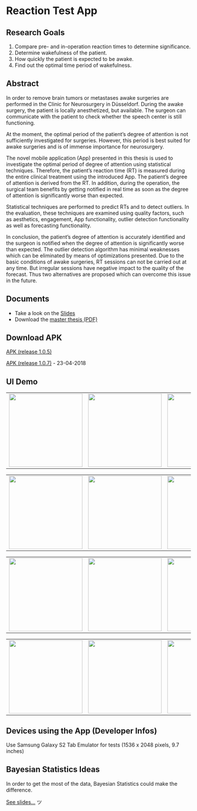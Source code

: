 # Reaction Test App

## Research Goals
1. Compare pre- and in-operation reaction times to determine significance.
2. Determine wakefulness of the patient.
3. How quickly the patient is expected to be awake.
4. Find out the optimal time period of wakefulness.

## Abstract
In order to remove brain tumors or metastases awake surgeries are performed in the Clinic for
Neurosurgery in Düsseldorf. During the awake surgery, the patient is locally anesthetized,
but available. The surgeon can communicate with the patient to check whether the speech
center is still functioning.

At the moment, the optimal period of the patient’s degree of attention is not sufficiently
investigated for surgeries. However, this period is best suited for awake surgeries and is of
immense importance for neurosurgery.

The novel mobile application (App) presented in this thesis is used to investigate the optimal
period of degree of attention using statistical techniques. Therefore, the patient’s reaction
time (RT) is measured during the entire clinical treatment using the introduced App. The
patient’s degree of attention is derived from the RT. In addition, during the operation, the
surgical team benefits by getting notified in real time as soon as the degree of attention is
significantly worse than expected.

Statistical techniques are performed to predict RTs and to detect outliers. In the evaluation,
these techniques are examined using quality factors, such as aesthetics, engagement, App
functionality, outlier detection functionality as well as forecasting functionality.

In conclusion, the patient’s degree of attention is accurately identified and the surgeon is notified
when the degree of attention is significantly worse than expected. The outlier detection
algorithm has minimal weaknesses which can be eliminated by means of optimizations presented.
Due to the basic conditions of awake surgeries, RT sessions can not be carried out at
any time. But irregular sessions have negative impact to the quality of the forecast. Thus two
alternatives are proposed which can overcome this issue in the future.

## Documents
* Take a look on the [Slides](https://docs.google.com/presentation/d/1j-WWPEJoS2XAGXu7pDNfqmuJlSc0gUZMXScSQgE4h-g/edit?usp=sharing)
* Download the [master thesis (PDF)](https://github.com/lidox/reaction-test/files/1490679/master-thesis-artur-schaefer.pdf)

## Download APK
[APK (release 1.0.5)](https://github.com/lidox/reaction-test/files/1490733/app-release-1-0-5.zip)

[APK (release 1.0.7)](https://github.com/lidox/reaction-test/files/1938502/app-release.1.0.7.zip) - 23-04-2018


## UI Demo


<table sytle="border: 0px;">
<tr>
<td><img width="200px" src="https://user-images.githubusercontent.com/7879175/33061014-b445d326-ce9a-11e7-831b-5ea03db52644.png" /></td>
<td><img width="200px" src="https://user-images.githubusercontent.com/7879175/33061015-b45ce6ce-ce9a-11e7-9c06-52937bb5af71.png" /></td>
<td><img width="200px" src="https://user-images.githubusercontent.com/7879175/33061007-b34a6ec8-ce9a-11e7-9b8a-4caa975f6466.png" /></td>
<td><img width="200px" src="https://user-images.githubusercontent.com/7879175/33061002-b2cc4f34-ce9a-11e7-9ed6-a8cd0b2cf4bc.png" /></td>
</tr>
</table>

<table sytle="border: 0px;">
<tr>
<td><img width="200px" src="https://user-images.githubusercontent.com/7879175/33061006-b334bccc-ce9a-11e7-8e87-dd0bce7bc85c.png" /></td>
<td><img width="200px" src="https://user-images.githubusercontent.com/7879175/33061010-b39e3f9e-ce9a-11e7-8bc8-f559cb7a1bc0.png" /></td>
<td><img width="200px" src="https://user-images.githubusercontent.com/7879175/33061013-b4153a22-ce9a-11e7-8196-b0bbdbb5409b.png" /></td>
<td><img width="200px" src="https://user-images.githubusercontent.com/7879175/33061016-b479032c-ce9a-11e7-8afe-32ba689b43bf.png" /></td>
</tr>
</table>

<table sytle="border: 0px;">
<tr>
<td><img width="200px" src="https://user-images.githubusercontent.com/7879175/33061011-b3b3b914-ce9a-11e7-806e-363afb489d1a.png" /></td>
<td><img width="200px" src="https://user-images.githubusercontent.com/7879175/33060997-b1be7644-ce9a-11e7-84fb-0aceb3243edb.png" /></td>
<td><img width="200px" src="https://user-images.githubusercontent.com/7879175/33060998-b1f16ae0-ce9a-11e7-8729-36bac2d64dc5.png" /></td>
<td><img width="200px" src="https://user-images.githubusercontent.com/7879175/33060999-b2229688-ce9a-11e7-9d76-1c258283b641.png" /></td>
</tr>
</table>

<table sytle="border: 0px;">
<tr>
<td><img width="200px" src="https://user-images.githubusercontent.com/7879175/33061000-b2738e1c-ce9a-11e7-87a5-880975886e06.png" /></td>
<td><img width="200px" src="https://user-images.githubusercontent.com/7879175/33061001-b28d528e-ce9a-11e7-9712-5a8eaee72097.png" /></td>
<td><img width="200px" src="https://user-images.githubusercontent.com/7879175/33061005-b3219a52-ce9a-11e7-82f7-750dbeba2688.png" /></td>
<td><img width="200px" src="https://user-images.githubusercontent.com/7879175/33061002-b2cc4f34-ce9a-11e7-9ed6-a8cd0b2cf4bc.png" /></td>
</tr>
</table>


## Devices using the App (Developer Infos)
Use Samsung Galaxy S2 Tab Emulator for tests (1536 x 2048 pixels, 9.7 inches)

## Bayesian Statistics Ideas
In order to get the most of the data, Bayesian Statistics could make the difference.

[See slides...](https://docs.google.com/presentation/d/1tsnQKsVxss43J_OfOW4NiWoZHTViUGNHIo439mVVi5M/edit?usp=sharing) ツ
